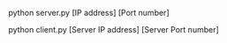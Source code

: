 python server.py [IP address] [Port number]

python client.py [Server IP address] [Server Port number]

